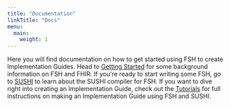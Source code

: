```yaml
---
title: "Documentation"
linkTitle: "Docs"
menu:
  main:
    weight: 1
---
```

Here you will find documentation on how to get started using FSH to create Implementation Guides. Head to [Getting Started](/docs/getting-started) for
some background information on FSH and FHIR. If you're ready to start writing some FSH, go to [SUSHI](/docs/sushi) to learn about the SUSHI compiler for FSH.
If you want to dive right into creating an Implementation Guide, check out the [Tutorials](/docs/tutorials) for full instructions on making an Implementation
Guide using FSH and SUSHI.